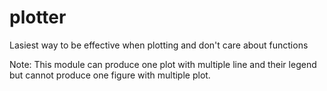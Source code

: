 # plotter
Lasiest way to be effective when plotting and don't care about functions

Note:
This module can produce one plot with multiple line and their legend but cannot produce one figure with multiple plot.
